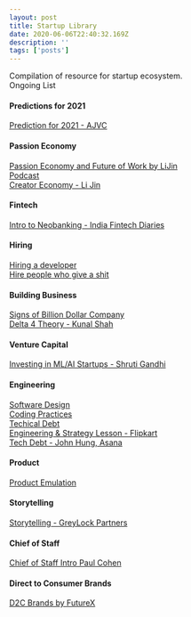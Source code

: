 ```yaml
---
layout: post
title: Startup Library
date: 2020-06-06T22:40:32.169Z
description: ''
tags: ['posts']
---
```



Compilation of resource for startup ecosystem.  
Ongoing List

#### Predictions for 2021
[Prediction for 2021 - AJVC](https://ajuniorvc.com/predictions-2021-agritech-saas-edtech-healthtech-logistics-social/)  


#### Passion Economy
[Passion Economy and Future of Work by LiJin](https://a16z.com/2019/10/08/passion-economy/)  
[Podcast](https://a16z.com/2020/04/17/passion-economy-pod/)  
[Creator Economy - Li Jin](https://hbr.org/2020/12/the-creator-economy-needs-a-middle-class)

#### Fintech
[Intro to Neobanking - India Fintech Diaries](https://indiafintechdiaries.com/2020/10/1-introduction-to-neo-banks/)

#### Hiring
[Hiring a developer](https://twitter.com/nitprashant/status/1342158873503748097)  
[Hire people who give a shit](https://alexw.substack.com/p/hire)


#### Building Business
[Signs of Billion Dollar Company](https://www.nfx.com/post/unusual-signs-billion-dollar-companies)  
[Delta 4 Theory - Kunal Shah](https://www.youtube.com/watch?v=MrKPlo3yMSw)

#### Venture Capital
[Investing in ML/AI Startups - Shruti Gandhi](https://thedesivc.com/the-desi-vc-podcast/2020/7/20/e24-shruti-gandhi-general-partner-array-vc)


#### Engineering 
[Software Design](https://m.signalvnoise.com/move-slowly-and-fix-things/)  
[Coding Practices](https://kentcdodds.com/blog/why-users-care-about-how-you-write-code)  
[Techical Debt](https://www.ft.com/content/d6822eb0-0fe0-11ea-a7e6-62bf4f9e548a)  
[Engineering & Strategy Lesson - Flipkart](https://open.spotify.com/episode/74kJX3PfUDY1TFNzvQd9ZE)    
[Tech Debt - John Hung, Asana](https://open.spotify.com/episode/5vtK9yYhvSC2n3AUUrjTGw)


#### Product
[Product Emulation](https://modus.medium.com/emulation-is-not-a-product-strategy-cfecdbffce96)

#### Storytelling
[Storytelling - GreyLock Partners](https://news.greylock.com/storytelling-for-startups-4f64b81db796)  

#### Chief of Staff
[Chief of Staff Intro Paul Cohen](https://paulcohen.com/the-chief-of-staff-guide-intro/)

#### Direct to Consumer Brands
[D2C Brands by FutureX](https://futurex.substack.com/p/the-world-of-d2c-brands-and-the-potential)